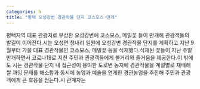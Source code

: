 ```yaml
---
categories: h
title: "평택 오성강변 경관작물 단지 코스모스 만개"
---
```

평택지역 대표 관광지로 부상한 오성강변에 코스모스, 메밀꽃 들이 만개해 관광객들의 발길이 이어진다.시는 오성면 창내리 일원에 오성강변 경관작물 단지를 계획하고 지난 9월부터 가을 대표 경관작물인 코스모스, 메밀꽃 등을 식재했다.식재된 꽃들이 지난 주말 만개하면서 코로나19로 지친 주민과 관광객들에게 볼거리와 즐거움을 제공한다.이 밖에도 시는 경관작물 단지 내 접근성이 용이한 도로변 농지에 경관작물을 계절별로 재배해 쌀 과잉 문제를 해소함과 동시에 농업과 예술을 연계한 경관농업을 추진해 주민과 관광객에게 큰 호응을 얻는다.시 관계자는